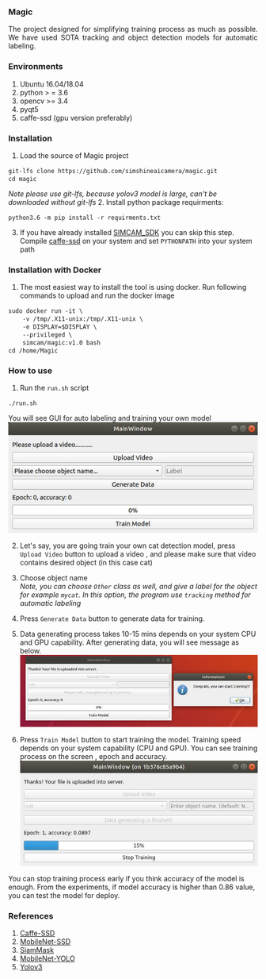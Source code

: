 ### Magic
<div style="text-align: justify">
The project designed for simplifying training process as much as possible. We have used SOTA tracking and object detection models
for automatic labeling. </div>

### Environments
1. Ubuntu 16.04/18.04
2. python > = 3.6
3. opencv >= 3.4
4. pyqt5
5. caffe-ssd (gpu version preferably)

### Installation
1. Load the source of Magic project
```Shell
git-lfs clone https://github.com/simshineaicamera/magic.git
cd magic
```
*Note please use git-lfs, because yolov3 model is large, can't be downloaded without git-lfs*
2. Install python package requirments:
```Shell
python3.6 -m pip install -r requirments.txt
```
3. If you have already installed [SIMCAM_SDK](https://github.com/simshineaicamera/SIMCAM_SDK) you can skip this step.
<br> Compile [caffe-ssd](https://github.com/weiliu89/caffe/tree/ssd) on your system and set `PYTHONPATH` into your system path

### Installation with Docker
1. The most easiest way to install the tool is using docker. Run following commands to upload and run the docker image
```Shell
sudo docker run -it \
    -v /tmp/.X11-unix:/tmp/.X11-unix \
    -e DISPLAY=$DISPLAY \
    --privileged \
    simcam/magic:v1.0 bash
cd /home/Magic
```

### How to use

1. Run the `run.sh` script
```Shell
./run.sh
```
You will see GUI for auto labeling and training your own model
![ui main window](imgs/main.jpg "Magic UI")

2. Let's say, you are going train your own cat detection model, press `Upload Video` button to upload a video , and please make sure that video contains desired object (in this case cat)
3. Choose object name <br>
*Note, you can choose `Other` class as well, and give a label for the object for example `mycat`. In this option, the program use `tracking` method for automatic labeling*
4. Press `Generate Data` button to generate data for training.
5. Data generating process takes 10-15 mins depends on your system CPU and GPU capability. After generating data, you will see message as below.
   ![ui main window](imgs/gendata.jpg "Magic UI")

6. Press `Train Model` button to start training the model.
Training speed depends on your system capability (CPU and GPU). You can see training process on the screen , epoch and accuracy.
 ![ui main window](imgs/processw.jpg "Magic UI")

 You can stop training process early if you think accuracy of the model is enough. From the experiments, if model accuracy is higher than 0.86 value, you can test the model for deploy.


### References

1. [Caffe-SSD](https://github.com/weiliu89/caffe/tree/ssd)
2. [MobileNet-SSD](https://github.com/chuanqi305/MobileNet-SSD)
3. [SiamMask](https://github.com/foolwood/SiamMask)
4. [MobileNet-YOLO](https://github.com/eric612/MobileNet-YOLO)
5. [Yolov3](https://github.com/heartkilla/yolo-v3)
